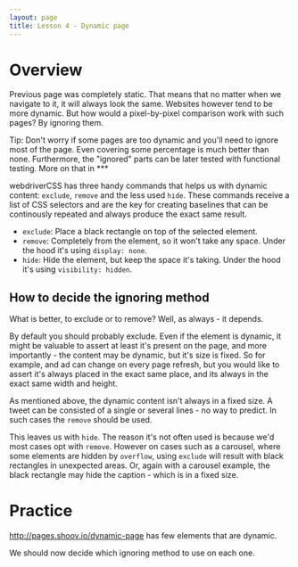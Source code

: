 ```yaml
---
layout: page
title: Lesson 4 - Dynamic page
---
```


# Overview

Previous page was completely static. That means that no matter when we navigate to it, it will always look the same.
Websites however tend to be more dynamic. But how would a pixel-by-pixel comparison work with such pages? By ignoring them.

<div class="tip">
Tip: Don't worry if some pages are too dynamic and you'll need to ignore most of the page. Even covering some percentage is much better than none. Furthermore, the "ignored" parts can be later tested with functional testing. More on that in ***
</div>

webdriverCSS has three handy commands that helps us with dynamic content: `exclude`, `remove` and the less used `hide`. These commands receive a list of CSS selectors and are the key for creating baselines that can be continously repeated and always produce the exact same result.

* `exclude`: Place a black rectangle on top of the selected element.
* `remove`: Completely from the element, so it won't take any space. Under the hood it's using `display: none`.
* `hide`: Hide the element, but keep the space it's taking. Under the hood it's using `visibility: hidden`.

## How to decide the ignoring method

What is better, to exclude or to remove? Well, as always - it depends.

By default you should probably exclude. Even if the element is dynamic, it might be valuable to assert at least it's present on the page, and more importantly - the content may be dynamic, but it's size is fixed. So for example, and ad can change on every page refresh, but you would like to assert it's always placed in the exact same place, and its always in the exact same width and height.

As mentioned above, the dynamic content isn't always in a fixed size. A tweet can be consisted of a single or several lines - no way to predict. In such cases the `remove` should be used.

This leaves us with `hide`. The reason it's not often used is because we'd most cases opt with `remove`. However on cases such as a carousel, where some elements are hidden by `overflow`, using `exclude` will result with black rectangles in unexpected areas. Or, again with a carousel example, the black rectangle may hide the caption - which is in a fixed size.

# Practice

http://pages.shoov.io/dynamic-page has few elements that are dynamic.

We should now decide which ignoring method to use on each one.
